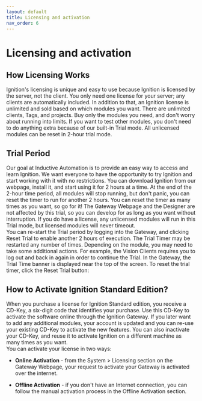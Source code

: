 ```yaml
---
layout: default
title: Licensing and activation
nav_order: 6
---
```

# Licensing and activation

## How Licensing Works
Ignition's licensing is unique and easy to use because Ignition is licensed by the server, not the client. You only need one license for your server; any clients are automatically included. In addition to that, an Ignition license is unlimited and sold based on which modules you want. There are unlimited clients, Tags, and projects. Buy only the modules you need, and don't worry about running into limits. If you want to test other modules, you don't need to do anything extra because of our built-in Trial mode.  All unlicensed modules can be reset in 2-hour trial mode.

## Trial Period
Our goal at Inductive Automation is to provide an easy way to access and learn Ignition. We want everyone to have the opportunity to try Ignition and start working with it with no restrictions. You can download Ignition from our webpage, install it, and start using it for 2 hours at a time.  At the end of the 2-hour time period, all modules will stop running, but don't panic, you can reset the timer to run for another 2 hours.  You can reset the timer as many times as you want, so go for it! The Gateway Webpage and the Designer are not affected by this trial, so you can develop for as long as you want without interruption.  If you do have a license, any unlicensed modules will run in this Trial mode, but licensed modules will never timeout.  
You can re-start the Trial period by logging into the Gateway, and clicking Reset Trial to enable another 2 hours of execution. The Trial Timer may be restarted any number of times. Depending on the module, you may need to take some additional actions. For example, the Vision Clients requires you to log out and back in again in order to continue the Trial.
In the Gateway, the Trial Time banner is displayed near the top of the screen. To reset the trial timer, click the Reset Trial button:

## How to Activate Ignition Standard Edition?
When you purchase a license for Ignition Standard edition, you receive a CD-Key, a six-digit code that identifies your purchase. Use this CD-Key to activate the software online through the Ignition Gateway.  If you later want to add any additional modules, your account is updated and you can re-use your existing CD-Key to activate the new features.  You can also inactivate your CD-Key, and reuse it to activate Ignition on a different machine as many times as you want.  
You can activate your license in two ways:

* **Online Activation** - from the System > Licensing section on the Gateway Webpage, your request to activate your Gateway is activated over the internet. 

* **Offline Activation** - if you don't have an Internet connection, you can follow the manual activation process in the Offline Activation section. 





